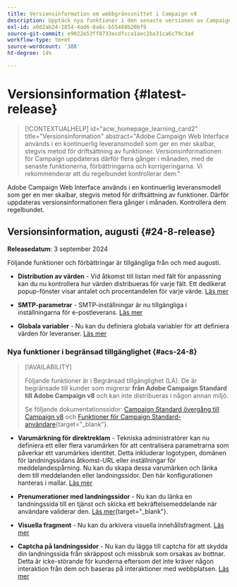```yaml
---
title: Versionsinformation om webbgränssnittet i Campaign v8
description: Upptäck nya funktioner i den senaste versionen av Campaign Web User Interface
exl-id: a0d2ab24-1854-4ad6-8a8c-b55488b20bf9
source-git-commit: e9022e53ff8733ecdfcca1aec2ba31ca6c79c3ad
workflow-type: tm+mt
source-wordcount: '388'
ht-degree: 14%

---
```


# Versionsinformation {#latest-release}

>[!CONTEXTUALHELP]
>id="acw_homepage_learning_card2"
>title="Versionsinformation"
>abstract="Adobe Campaign Web Interface används i en kontinuerlig leveransmodell som ger en mer skalbar, stegvis metod för driftsättning av funktioner. Versionsinformationen för Campaign uppdateras därför flera gånger i månaden, med de senaste funktionerna, förbättringarna och korrigeringarna. Vi rekommenderar att du regelbundet kontrollerar dem."

Adobe Campaign Web Interface används i en kontinuerlig leveransmodell som ger en mer skalbar, stegvis metod för driftsättning av funktioner. Därför uppdateras versionsinformationen flera gånger i månaden. Kontrollera dem regelbundet.

## Versionsinformation, augusti {#24-8-release}

**Releasedatum**: 3 september 2024

Följande funktioner och förbättringar är tillgängliga från och med augusti.

* **Distribution av värden** - Vid åtkomst till listan med fält för anpassning kan du nu kontrollera hur värden distribueras för varje fält. Ett dedikerat popup-fönster visar antalet och procentandelen för varje värde. [Läs mer](../query/build-query.md#distribution-values-query)

* **SMTP-parametrar** - SMTP-inställningar är nu tillgängliga i inställningarna för e-postleverans. [Läs mer](../advanced-settings/delivery-settings.md#smtp)

* **Globala variabler** - Nu kan du definiera globala variabler för att definiera värden för leveranser. [Läs mer](../advanced-settings/delivery-settings.md#variables-delivery)

### Nya funktioner i begränsad tillgänglighet {#acs-24-8}

>[!AVAILABILITY]
>
>Följande funktioner är i Begränsad tillgänglighet (LA). De är begränsade till kunder som migrerar **från Adobe Campaign Standard till Adobe Campaign v8** och kan inte distribueras i någon annan miljö.
>
>Se följande dokumentationssidor: [Campaign Standard övergång till Campaign v8](../rn/acs-migration.md) och [Funktioner för Campaign Standard-användare](https://experienceleague.adobe.com/docs/experience-cloud/campaign/campaign-standard-migration-home.html){target="_blank"}.

* **Varumärkning för direktreklam** - Tekniska administratörer kan nu definiera ett eller flera varumärken för att centralisera parametrarna som påverkar ett varumärkes identitet. Detta inkluderar logotypen, domänen för landningssidans åtkomst-URL eller inställningar för meddelandespårning. Nu kan du skapa dessa varumärken och länka dem till meddelanden eller landningssidor. Den här konfigurationen hanteras i mallar. [Läs mer](https://experienceleague.adobe.com/en/docs/experience-cloud/campaign/branding/branding-assign)

* **Prenumerationer med landningssidor** - Nu kan du länka en landningssida till en tjänst och skicka ett bekräftelsemeddelande när användare validerar den. [Läs mer](../landing-pages/lp-content.md#lp-message){target="_blank"}.

* **Visuella fragment** - Nu kan du arkivera visuella innehållsfragment. [Läs mer](../content/create-fragment.md#archive)

* **Captcha på landningssidor** - Nu kan du lägga till captcha för att skydda din landningssida från skräppost och missbruk som orsakas av bottnar. Detta är icke-störande för kunderna eftersom det inte kräver någon interaktion från dem och baseras på interaktioner med webbplatsen. [Läs mer](../landing-pages/create-lp.md#captcha)

<!--
* **Rest APIs** - As a Campaign Standard migrated user, you can now use Rest APIs to work with transactional messages. [Read more](https://experienceleague.adobe.com/docs/experience-cloud/campaign/apis/get-started-apis.html){target="_blank"}.-->
